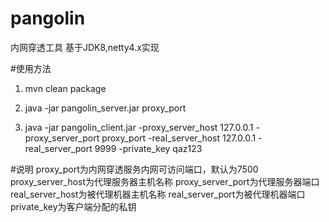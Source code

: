 # pangolin
内网穿透工具
基于JDK8,netty4.x实现

#使用方法

1) mvn clean package

2) java -jar pangolin_server.jar proxy_port

3) java -jar pangolin_client.jar -proxy_server_host 127.0.0.1 -proxy_server_port proxy_port -real_server_host 127.0.0.1 -real_server_port 9999 -private_key qaz123

#说明
proxy_port为内网穿透服务内网可访问端口，默认为7500
proxy_server_host为代理服务器主机名称
proxy_server_port为代理服务器端口
real_server_host为被代理机器主机名称
real_server_port为被代理机器端口
private_key为客户端分配的私钥
